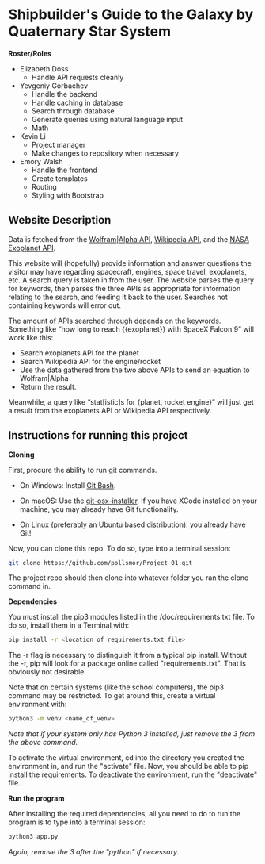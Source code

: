 # Shipbuilder's Guide to the Galaxy by Quaternary Star System

**Roster/Roles**
- Elizabeth Doss
  - Handle API requests cleanly
- Yevgeniy Gorbachev
  - Handle the backend
  - Handle caching in database
  - Search through database
  - Generate queries using natural language input
  - Math
- Kevin Li
  - Project manager
  - Make changes to repository when necessary
- Emory Walsh
  - Handle the frontend
  - Create templates
  - Routing
  - Styling with Bootstrap

## Website Description
Data is fetched from the [Wolfram|Alpha API](https://docs.google.com/document/d/1GLX_8-HKjzI7kHLleQikTbWZ0orXhYVnabveE6T6J8M), [Wikipedia API](https://docs.google.com/document/d/1KNf_h_Rysiftc88uZNZO4LMpAyQprUTSj-eg5CMz9a8), and the [NASA Exoplanet API](https://docs.google.com/document/d/1J5PAzkRvPBrzud4jhXBX3yZZtMhlTx1KmLQezlLszEk).

This website will (hopefully) provide information and answer questions the visitor may have regarding spacecraft, engines, space travel, exoplanets, etc. A search query is taken in from the user. The website parses the query for keywords, then parses the three APIs as appropriate for information relating to the search, and feeding it back to the user. Searches not containing keywords will error out. 

The amount of APIs searched through depends on the keywords.
Something like “how long to reach {{exoplanet}} with SpaceX Falcon 9” will work like this:
  - Search exoplanets API for the planet
  - Search Wikipedia API for the engine/rocket
  - Use the data gathered from the two above APIs to send an equation to Wolfram|Alpha
  - Return the result.
  
Meanwhile, a query like “stat[istic]s for {planet, rocket engine}” will just get a result from the exoplanets API or Wikipedia API respectively. 

## Instructions for running this project

**Cloning**

First, procure the ability to run git commands. 

- On Windows: Install [Git Bash](https://github.com/git-for-windows/git/releases/download/v2.24.0.windows.2/Git-2.24.0.2-64-bit.exe).

- On macOS: Use the [git-osx-installer](https://sourceforge.net/projects/git-osx-installer/files/git-2.23.0-intel-universal-mavericks.dmg/download?use_mirror=autoselect). If you have XCode installed on your machine, you may already have Git functionality. 

- On Linux (preferably an Ubuntu based distribution): you already have Git! 

Now, you can clone this repo. To do so, type into a terminal session:
```bash
git clone https://github.com/pollsmor/Project_01.git
```

The project repo should then clone into whatever folder you ran the clone command in. 

**Dependencies**

You must install the pip3 modules listed in the /doc/requirements.txt file. To do so, install them in a Terminal with:
```bash
pip install -r <location of requirements.txt file>
```

The -r flag is necessary to distinguish it from a typical pip install. Without the -r, pip will look for a package online called "requirements.txt". That is obviously not desirable. 

Note that on certain systems (like the school computers), the pip3 command may be restricted. To get around this, create a virtual environment with:
```bash
python3 -m venv <name_of_venv>
```
*Note that if your system only has Python 3 installed, just remove the 3 from the above command.*

To activate the virtual environment, cd into the directory you created the environment in, and run the "activate" file. Now, you should be able to pip install the requirements. To deactivate the environment, run the "deactivate" file.  

**Run the program**

After installing the required dependencies, all you need to do to run the program is to type into a terminal session: 
```bash
python3 app.py
```
*Again, remove the 3 after the "python" if necessary.*
